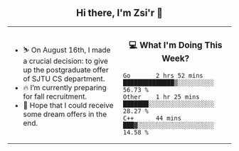<h2 align="center"> Hi there, I'm Zsi'r 👋 </h2>

<table>
    <tr>
        <td valign="center" width="50%">
            <ul>
                <li> ⛷️ On August 16th, I made a crucial decision: to give up the postgraduate offer of SJTU CS department.</li>
                <li> 🔥 I’m currently preparing for fall recruitment.</li>
                <li> 🙏 Hope that I could receive some dream offers in the end.</li>
            </ul>
        </td>
       <td valign="top" width="50%">

<h3 align="center"> 💻 What I'm Doing This Week? </h3>

<!--START_SECTION:waka-->
```text
Go       2 hrs 52 mins   ██████████████▒░░░░░░░░░░   56.73 % 
Other    1 hr 25 mins    ███████░░░░░░░░░░░░░░░░░░   28.27 % 
C++      44 mins         ███▓░░░░░░░░░░░░░░░░░░░░░   14.58 % 
```
<!--END_SECTION:waka-->
</td></tr>
</table>
